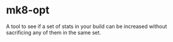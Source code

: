 # mk8-opt
A tool to see if a set of stats in your build can be increased without sacrificing any of them in the same set.
